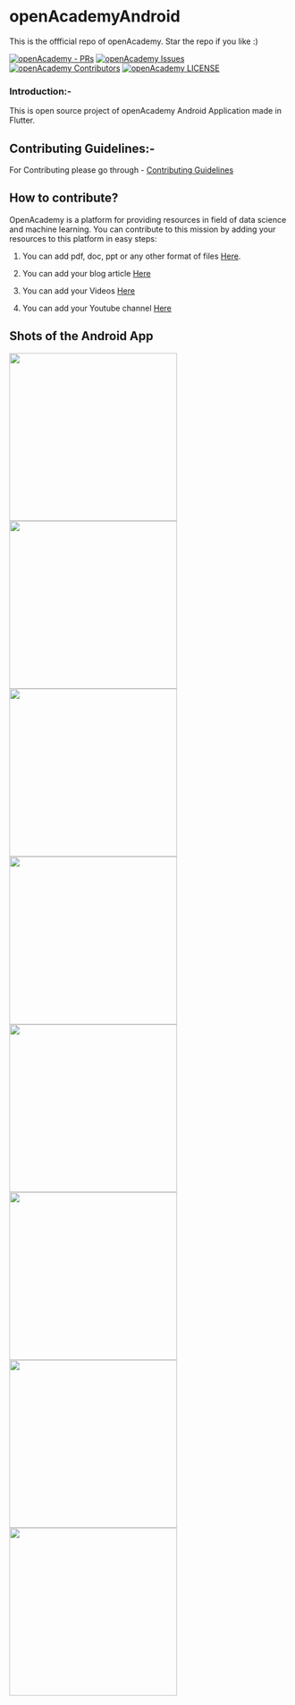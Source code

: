 # openAcademyAndroid
This is the offficial repo of openAcademy. Star the repo if you like :)



[![openAcademy - PRs](https://img.shields.io/github/issues-pr/Paperwrk/openAcademyAndroid.svg?style=for-the-badge)](https://github.com/Paperwrk/openAcademyAndroid/pulls) [![openAcademy Issues](https://img.shields.io/github/issues/Paperwrk/openAcademyAndroid.svg?style=for-the-badge)](https://github.com/Paperwrk/openAcademyAndroid/issues) [![openAcademy Contributors](https://img.shields.io/github/contributors/Paperwrk/openAcademyAndroid.svg?colorB=f06292&style=for-the-badge)](https://github.com/Paperwrk/openAcademyAndroid/graphs/contributors) [![openAcademy LICENSE](https://img.shields.io/badge/License-MIT-yellow.svg?style=for-the-badge&colorB=ba68c8)](https://github.com/Paperwrk/openAcademyAndroid/blob/master/LICENSE)

### Introduction:-

This is open source project of openAcademy Android Application made in Flutter.


## Contributing Guidelines:-

For Contributing please go through - [Contributing Guidelines](https://github.com/Paperwrk/openAcademyAndroid/blob/master/CONTRIBUTING.md)


## How to contribute?
OpenAcademy is a platform for providing resources in field of data science and machine learning.  You can contribute to this mission by adding your resources to this platform in easy steps:
1. You can add pdf, doc, ppt or any other format of files [Here](https://github.com/Praneet460/openAcademyAndroid/blob/master/openacademyapp/lib/model/books_data.dart).

2. You can add your blog article [Here](https://github.com/Praneet460/openAcademyAndroid/blob/master/openacademyapp/lib/model/blog_data.dart)

3. You can add your Videos [Here](https://github.com/Praneet460/openAcademyAndroid/blob/master/openacademyapp/lib/model/youtube_data.dart)

4. You can add your Youtube channel [Here](https://github.com/Praneet460/openAcademyAndroid/blob/master/openacademyapp/lib/model/ytubechannels.dart)


## Shots of the Android App

<img src="https://user-images.githubusercontent.com/23660137/41597567-720b96d4-73eb-11e8-8ed7-179c9b265ffd.png" height = "300"/>  <img src="https://user-images.githubusercontent.com/23660137/41597569-72d9ef7a-73eb-11e8-978d-401864375395.png" height = "300"/>  <img src="https://user-images.githubusercontent.com/23660137/41597571-7351976e-73eb-11e8-9847-0cc4eaf9a3ba.png" height="300"/>  <img src="https://user-images.githubusercontent.com/23660137/41597572-73cb39d4-73eb-11e8-807f-6ba7f2fdbb79.png" height="300"/>  <img src="https://user-images.githubusercontent.com/23660137/41597573-7456e18c-73eb-11e8-83e2-2ec6516d3f06.png" height = "300"/>  <img src="https://user-images.githubusercontent.com/23660137/41597574-74eb5452-73eb-11e8-9815-af16ba6a37b7.png" height="300"/>  <img src="https://user-images.githubusercontent.com/23660137/41597579-768809cc-73eb-11e8-9eb9-5f8ef39f644d.png" height="300"/>  <img src="https://user-images.githubusercontent.com/23660137/41597577-75cd0910-73eb-11e8-8263-961c9a333180.png" height="300"/>




